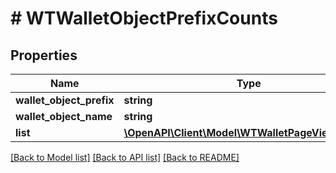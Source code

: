 # # WTWalletObjectPrefixCounts

## Properties

Name | Type | Description | Notes
------------ | ------------- | ------------- | -------------
**wallet_object_prefix** | **string** |  |
**wallet_object_name** | **string** |  |
**list** | [**\OpenAPI\Client\Model\WTWalletPageViewCount[]**](WTWalletPageViewCount.md) |  |

[[Back to Model list]](../../README.md#models) [[Back to API list]](../../README.md#endpoints) [[Back to README]](../../README.md)
